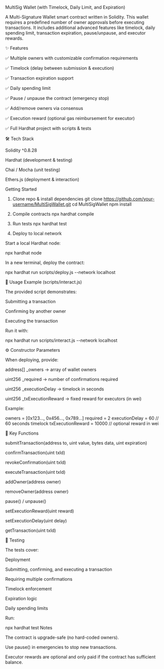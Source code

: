 MultiSig Wallet (with Timelock, Daily Limit, and Expiration)

A Multi-Signature Wallet smart contract written in Solidity.
This wallet requires a predefined number of owner approvals before executing transactions.
It includes additional advanced features like timelock, daily spending limit, transaction expiration, pause/unpause, and executor rewards.

✨ Features

✅ Multiple owners with customizable confirmation requirements

✅ Timelock (delay between submission & execution)

✅ Transaction expiration support

✅ Daily spending limit

✅ Pause / unpause the contract (emergency stop)

✅ Add/remove owners via consensus

✅ Execution reward (optional gas reimbursement for executor)

✅ Full Hardhat project with scripts & tests

🛠 Tech Stack

Solidity ^0.8.28

Hardhat (development & testing)

Chai / Mocha (unit testing)

Ethers.js (deployment & interaction)


Getting Started
1. Clone repo & install dependencies
git clone https://github.com/your-username/MultiSigWallet.git
cd MultiSigWallet
npm install

2. Compile contracts
npx hardhat compile

3. Run tests
npx hardhat test

4. Deploy to local network

Start a local Hardhat node:

npx hardhat node


In a new terminal, deploy the contract:

npx hardhat run scripts/deploy.js --network localhost

📜 Usage Example (scripts/interact.js)

The provided script demonstrates:

Submitting a transaction

Confirming by another owner

Executing the transaction

Run it with:

npx hardhat run scripts/interact.js --network localhost

⚙️ Constructor Parameters

When deploying, provide:

address[] _owners → array of wallet owners

uint256 _required → number of confirmations required

uint256 _executionDelay → timelock in seconds

uint256 _txExecutionReward → fixed reward for executors (in wei)

Example:

owners = [0x123..., 0x456..., 0x789...]
required = 2
executionDelay = 60       // 60 seconds timelock
txExecutionReward = 10000 // optional reward in wei

🔑 Key Functions

submitTransaction(address to, uint value, bytes data, uint expiration)

confirmTransaction(uint txId)

revokeConfirmation(uint txId)

executeTransaction(uint txId)

addOwner(address owner)

removeOwner(address owner)

pause() / unpause()

setExecutionReward(uint reward)

setExecutionDelay(uint delay)

getTransaction(uint txId)

🧪 Testing

The tests cover:

Deployment

Submitting, confirming, and executing a transaction

Requiring multiple confirmations

Timelock enforcement

Expiration logic

Daily spending limits

Run:

npx hardhat test
Notes

The contract is upgrade-safe (no hard-coded owners).

Use pause() in emergencies to stop new transactions.

Executor rewards are optional and only paid if the contract has sufficient balance.